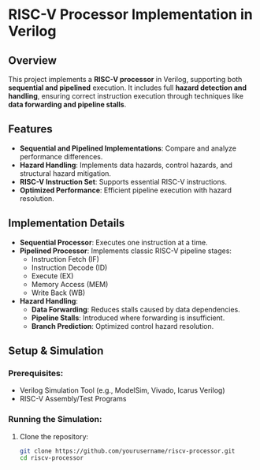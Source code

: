 # RISC-V Processor Implementation in Verilog

## Overview
This project implements a **RISC-V processor** in Verilog, supporting both **sequential and pipelined** execution. It includes full **hazard detection and handling**, ensuring correct instruction execution through techniques like **data forwarding and pipeline stalls**.

## Features
- **Sequential and Pipelined Implementations**: Compare and analyze performance differences.
- **Hazard Handling**: Implements data hazards, control hazards, and structural hazard mitigation.
- **RISC-V Instruction Set**: Supports essential RISC-V instructions.
- **Optimized Performance**: Efficient pipeline execution with hazard resolution.

## Implementation Details
- **Sequential Processor**: Executes one instruction at a time.
- **Pipelined Processor**: Implements classic RISC-V pipeline stages:
  - Instruction Fetch (IF)
  - Instruction Decode (ID)
  - Execute (EX)
  - Memory Access (MEM)
  - Write Back (WB)
- **Hazard Handling**:
  - **Data Forwarding**: Reduces stalls caused by data dependencies.
  - **Pipeline Stalls**: Introduced where forwarding is insufficient.
  - **Branch Prediction**: Optimized control hazard resolution.

## Setup & Simulation
### Prerequisites:
- Verilog Simulation Tool (e.g., ModelSim, Vivado, Icarus Verilog)
- RISC-V Assembly/Test Programs

### Running the Simulation:
1. Clone the repository:
   ```sh
   git clone https://github.com/yourusername/riscv-processor.git
   cd riscv-processor
